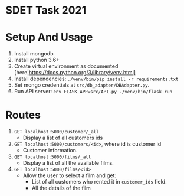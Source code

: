 SDET Task 2021
================

# Setup And Usage
1. Install mongodb
2. Install python 3.6+
3. Create virtual environment as documented [here|https://docs.python.org/3/library/venv.html]
4. Install dependencies: `./venv/bin/pip install -r requirements.txt`
5. Set mongo credentials at `src/db_adapter/DBAdapter.py`.
5. Run API server: `env FLASK_APP=src/API.py ./venv/bin/flask run`

# Routes
1. `GET localhost:5000/customer/_all`
   * Display a list of all customers ids
2. `GET localhost:5000/customers/<id>`, where id is customer id
   * Customer information.
3. `GET localhost:5000/films/_all`
   * Display a list of all the available films.
4. `GET localhost:5000/films/<id>`
   * Allow the user to select a film and get:
     - List of all customers who rented it in `customer_ids` field.
     - All the details of the film
    
